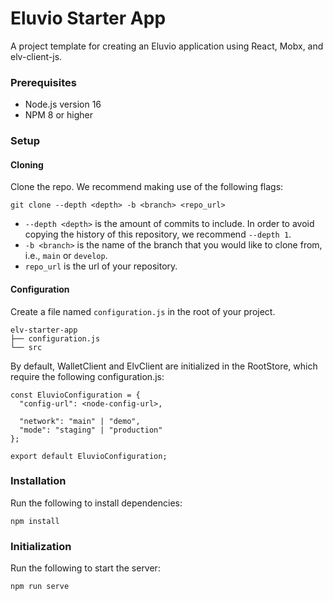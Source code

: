 # Eluvio Starter App

A project template for creating an Eluvio application using React, Mobx, and elv-client-js. 

### Prerequisites

- Node.js version 16
- NPM 8 or higher

### Setup

#### Cloning

Clone the repo. We recommend making use of the following flags:
```
git clone --depth <depth> -b <branch> <repo_url>
```
- `--depth <depth>` is the amount of commits to include. In order to avoid copying the history of this repository, we recommend `--depth 1`.
- `-b <branch>` is the name of the branch that you would like to clone from, i.e., `main` or `develop`.
- `repo_url` is the url of your repository.

#### Configuration

Create a file named `configuration.js` in the root of your project.
```
elv-starter-app
├── configuration.js
└── src
```

By default, WalletClient and ElvClient are initialized in the RootStore, which require the following configuration.js:
```
const EluvioConfiguration = {
  "config-url": <node-config-url>,

  "network": "main" | "demo",
  "mode": "staging" | "production"
};

export default EluvioConfiguration;
```

### Installation

Run the following to install dependencies:
```
npm install
```

### Initialization

Run the following to start the server:

```
npm run serve
```
